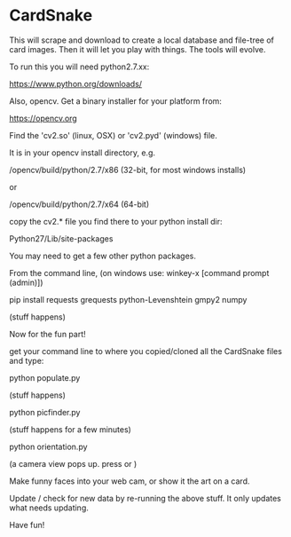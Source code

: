 # CardSnake
This will scrape and download to create a local database and file-tree of card images.
Then it will let you play with things. The tools will evolve.

To run this you will need python2.7.xx:

https://www.python.org/downloads/

Also, opencv. Get a binary installer for your platform from:

https://opencv.org

Find the 'cv2.so' (linux, OSX) or 'cv2.pyd' (windows) file.

It is in your opencv install directory, e.g.

/opencv/build/python/2.7/x86  (32-bit, for most windows installs)

or

/opencv/build/python/2.7/x64    (64-bit)

copy the cv2.* file you find there to your python install dir:

Python27/Lib/site-packages

You may need to get a few other python packages.

From the command line, (on windows use: winkey-x [command prompt (admin)])

pip install requests grequests python-Levenshtein gmpy2 numpy

(stuff happens)

Now for the fun part!

get your command line to where you copied/cloned all the CardSnake files and type:

python populate.py

(stuff happens)

python picfinder.py

(stuff happens for a few minutes)

python orientation.py

(a camera view pops up. press <c> or <f>)

Make funny faces into your web cam, or show it the art on a card. 

Update / check for new data by re-running the above stuff. It only updates what needs updating.

Have fun!